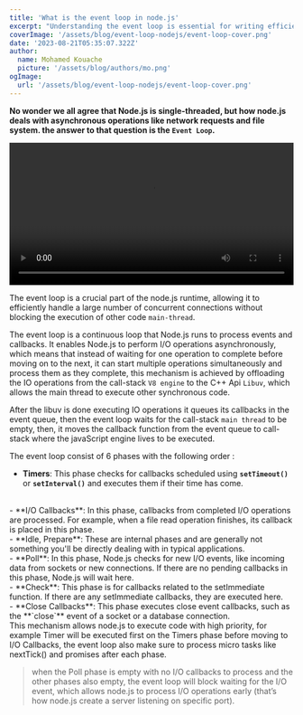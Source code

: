 ```yaml
---
title: 'What is the event loop in node.js'
excerpt: "Understanding the event loop is essential for writing efficient and scalable Node.js applications. It's the foundation of how Node.js manages asynchronous operations, making it possible to build high-performance applications with a relatively simple programming model."
coverImage: '/assets/blog/event-loop-nodejs/event-loop-cover.png'
date: '2023-08-21T05:35:07.322Z'
author:
  name: Mohamed Kouache
  picture: '/assets/blog/authors/mo.png'
ogImage:
  url: '/assets/blog/event-loop-nodejs/event-loop-cover.png'
---
```




**No wonder we all agree that Node.js is single-threaded, but how node.js deals with asynchronous operations like network requests and file system. the answer to that question is the `Event Loop`.**

<video width="100%"  controls>
  <source src="/assets/blog/event-loop-nodejs/event-loop-video.mp4" type="video/mp4">
</video>

The event loop is a crucial part of the node.js runtime, allowing it to efficiently handle a large number of concurrent connections without blocking the execution of other code `main-thread`.

The event loop is a continuous loop that Node.js runs to process events and callbacks. It enables Node.js to perform I/O operations asynchronously, which means that instead of waiting for one operation to complete before moving on to the next, it can start multiple operations simultaneously and process them as they complete, this mechanism is achieved by offloading the IO operations  from the call-stack `V8 engine` to the C++ Api `Libuv`, which allows the main thread to execute other synchronous code.

After the libuv is done executing IO operations it queues its callbacks in the event queue, then the event loop waits for the call-stack `main thread` to be empty, then, it moves the callback function from the event queue to call-stack where the javaScript engine lives to be executed.

The event loop consist of  6 phases with the following order :

- **Timers**: This phase checks for callbacks scheduled using **`setTimeout()`** or **`setInterval()`** and executes them if their time has come.
<br>
- **I/O Callbacks**: In this phase, callbacks from completed I/O operations are processed. For example, when a file read operation finishes, its callback is placed in this phase.
<br>
- **Idle, Prepare**: These are internal phases and are generally not something you'll be directly dealing with in typical applications.
<br>
- **Poll**: In this phase, Node.js checks for new I/O events, like incoming data from sockets or new connections. If there are no pending callbacks in this phase, Node.js will wait here.
<br>
- **Check**: This phase is for callbacks related to the setImmediate function. If there are any setImmediate callbacks, they are executed here.
<br>
- **Close Callbacks**: This phase executes close event callbacks, such as the **`close`** event of a socket or a database connection.
<br>
This mechanism allows node.js to execute code with high priority, for example Timer will be executed first on the Timers phase before moving to I/O Callbacks, the event loop also make sure to process micro tasks like nextTick() and promises after each phase.

>when the Poll phase is empty with no I/O callbacks to process and the other phases also empty, the event loop will block waiting for the I/O event, which allows node.js to process I/O operations early (that’s how node.js create a server listening on specific port).
